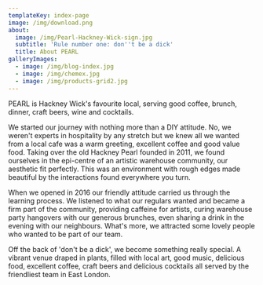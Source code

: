 ```yaml
---
templateKey: index-page
image: /img/download.png
about:
  image: /img/Pearl-Hackney-Wick-sign.jpg
  subtitle: 'Rule number one: don''t be a dick'
  title: About PEARL
galleryImages:
  - image: /img/blog-index.jpg
  - image: /img/chemex.jpg
  - image: /img/products-grid2.jpg
---
```

PEARL is Hackney Wick's favourite local, serving good coffee, brunch, dinner, craft beers, wine and cocktails.

We started our journey with nothing more than a DIY attitude. No, we weren't experts in hospitality by any stretch but we knew all we wanted from a local cafe was a warm greeting, excellent coffee and good value food. Taking over the old Hackney Pearl founded in 2011, we found ourselves in the epi-centre of an artistic warehouse community, our aesthetic fit perfectly. This was an environment with rough edges made beautiful by the interactions found everywhere you turn. 

When we opened in 2016 our friendly attitude carried us through the learning process. We listened to what our regulars wanted and became a firm part of the community, providing caffeine for artists, curing warehouse party hangovers with our generous brunches, even sharing a drink in the evening with our neighbours. What's more, we attracted some lovely people who wanted to be part of our team.

Off the back of 'don't be a dick', we become something really special. A vibrant venue draped in plants, filled with local art, good music, delicious food, excellent coffee, craft beers and delicious cocktails all served by the friendliest team in East London.
